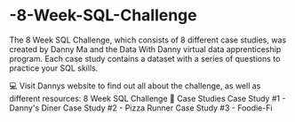 # -8-Week-SQL-Challenge
The 8 Week SQL Challenge, which consists of 8 different case studies, was created by Danny Ma and the Data With Danny virtual data apprenticeship program. Each case study contains a dataset with a series of questions to practice your SQL skills.

💻 Visit Dannys website to find out all about the challenge, as well as different resources:
8 Week SQL Challenge
📌 Case Studies
Case Study #1 - Danny's Diner
Case Study #2 - Pizza Runner
Case Study #3 - Foodie-Fi
